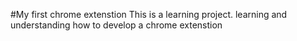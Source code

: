 #My first chrome extenstion
This is a learning project. learning and understanding how to develop a chrome extenstion